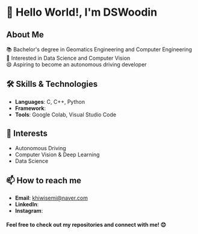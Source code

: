 # 👋 Hello World!, I'm DSWoodin

## About Me
📚 Bachelor's degree in Geomatics Engineering and Computer Engineering   
🌟 Interested in Data Science and Computer Vision   
😄 Aspiring to become an autonomous driving developer

## 🛠 Skills & Technologies
- **Languages**: C, C++, Python
- **Framework**:
- **Tools**: Google Colab, Visual Studio Code

## 🌟 Interests
- Autonomous Driving
- Computer Vision & Deep Learning
- Data Science

## 📫 How to reach me
- **Email**: khiwisemi@naver.com
- **LinkedIn**:
- **Instagram**:

#### Feel free to check out my repositories and connect with me! 😊
